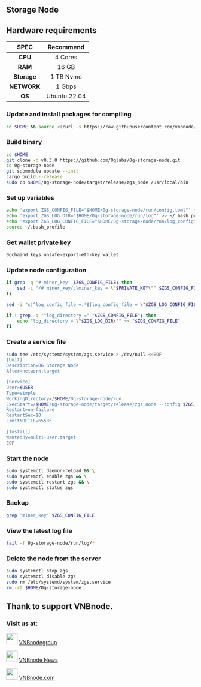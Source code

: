 ## Storage Node

## Hardware requirements
|   SPEC      |       Recommend          |
| :---------: | :-----------------------:|
|   **CPU**   |        4 Cores           |
|   **RAM**   |        16 GB             |
| **Storage** |        1 TB Nvme         |
| **NETWORK** |        1 Gbps            |
|   **OS**    |        Ubuntu 22.04      |

### Update and install packages for compiling
```bash
cd $HOME && source <(curl -s https://raw.githubusercontent.com/vnbnode/binaries/main/update-binary.sh) && source <(curl -s https://raw.githubusercontent.com/vnbnode/binaries/main/rust-install.sh)
```

### Build binary
```bash
cd $HOME
git clone -b v0.3.0 https://github.com/0glabs/0g-storage-node.git
cd 0g-storage-node
git submodule update --init
cargo build --release
sudo cp $HOME/0g-storage-node/target/release/zgs_node /usr/local/bin
```

### Set up variables
```bash
echo 'export ZGS_CONFIG_FILE="$HOME/0g-storage-node/run/config.toml"' >> ~/.bash_profile
echo 'export ZGS_LOG_DIR="$HOME/0g-storage-node/run/log"' >> ~/.bash_profile
echo 'export ZGS_LOG_CONFIG_FILE="$HOME/0g-storage-node/run/log_config"' >> ~/.bash_profile
source ~/.bash_profile
```

### Get wallet private key
```bash
0gchaind keys unsafe-export-eth-key wallet
```

### Update node configuration
```bash
if grep -q '# miner_key' $ZGS_CONFIG_FILE; then
    sed -i "/# miner_key/c\miner_key = \"$PRIVATE_KEY\"" $ZGS_CONFIG_FILE
fi

sed -i "s|^log_config_file =.*$|log_config_file = \"$ZGS_LOG_CONFIG_FILE\"|" $ZGS_CONFIG_FILE

if ! grep -q "^log_directory =" "$ZGS_CONFIG_FILE"; then
    echo "log_directory = \"$ZGS_LOG_DIR\"" >> "$ZGS_CONFIG_FILE"
fi
```

### Create a service file
```bash
sudo tee /etc/systemd/system/zgs.service > /dev/null <<EOF
[Unit]
Description=0G Storage Node
After=network.target

[Service]
User=$USER
Type=simple
WorkingDirectory=/$HOME/0g-storage-node/run
ExecStart=/$HOME/0g-storage-node/target/release/zgs_node --config $ZGS_CONFIG_FILE
Restart=on-failure
RestartSec=10
LimitNOFILE=65535

[Install]
WantedBy=multi-user.target
EOF
```

### Start the node
```bash
sudo systemctl daemon-reload && \
sudo systemctl enable zgs && \
sudo systemctl restart zgs && \
sudo systemctl status zgs
```

### Backup
```bash
grep 'miner_key' $ZGS_CONFIG_FILE
```

### View the latest log file
```bash
tail -f 0g-storage-node/run/log/*
```

### Delete the node from the server
```bash
sudo systemctl stop zgs
sudo systemctl disable zgs
sudo rm /etc/systemd/system/zgs.service
rm -rf $HOME/0g-storage-node
```

## Thank to support VNBnode.
### Visit us at:

<img src="https://user-images.githubusercontent.com/50621007/183283867-56b4d69f-bc6e-4939-b00a-72aa019d1aea.png" width="30"/> <a href="https://t.me/VNBnodegroup" target="_blank">VNBnodegroup</a>

<img src="https://user-images.githubusercontent.com/50621007/183283867-56b4d69f-bc6e-4939-b00a-72aa019d1aea.png" width="30"/> <a href="https://t.me/Vnbnode" target="_blank">VNBnode News</a>

<img src="https://github.com/vnbnode/binaries/blob/main/Logo/VNBnode.jpg" width="30"/> <a href="https://VNBnode.com" target="_blank">VNBnode.com</a>
